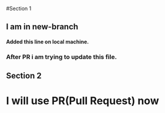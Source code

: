 #Section 1
## I am in new-branch

#### Added this line on local machine.

### After PR i am trying to update this file.
## Section 2
# I will use PR(Pull Request) now

